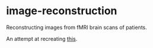 # image-reconstruction
Reconstructing images from fMRI brain scans of patients.

An attempt at recreating [this](https://ar5iv.labs.arxiv.org/html/1906.12181).

